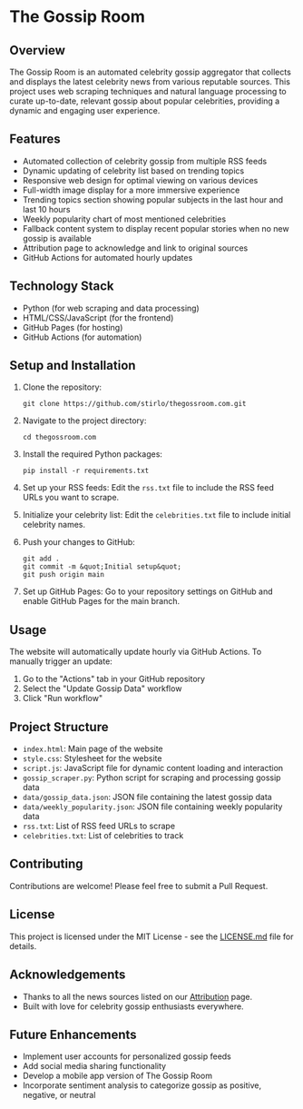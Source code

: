# The Gossip Room

## Overview

The Gossip Room is an automated celebrity gossip aggregator that collects and displays the latest celebrity news from various reputable sources. This project uses web scraping techniques and natural language processing to curate up-to-date, relevant gossip about popular celebrities, providing a dynamic and engaging user experience.

## Features

- Automated collection of celebrity gossip from multiple RSS feeds
- Dynamic updating of celebrity list based on trending topics
- Responsive web design for optimal viewing on various devices
- Full-width image display for a more immersive experience
- Trending topics section showing popular subjects in the last hour and last 10 hours
- Weekly popularity chart of most mentioned celebrities
- Fallback content system to display recent popular stories when no new gossip is available
- Attribution page to acknowledge and link to original sources
- GitHub Actions for automated hourly updates

## Technology Stack

- Python (for web scraping and data processing)
- HTML/CSS/JavaScript (for the frontend)
- GitHub Pages (for hosting)
- GitHub Actions (for automation)

## Setup and Installation

1. Clone the repository:
   ```
   git clone https://github.com/stirlo/thegossroom.com.git
   ```

2. Navigate to the project directory:
   ```
   cd thegossroom.com
   ```

3. Install the required Python packages:
   ```
   pip install -r requirements.txt
   ```

4. Set up your RSS feeds:
   Edit the `rss.txt` file to include the RSS feed URLs you want to scrape.

5. Initialize your celebrity list:
   Edit the `celebrities.txt` file to include initial celebrity names.

6. Push your changes to GitHub:
   ```
   git add .
   git commit -m &quot;Initial setup&quot;
   git push origin main
   ```

7. Set up GitHub Pages:
   Go to your repository settings on GitHub and enable GitHub Pages for the main branch.

## Usage

The website will automatically update hourly via GitHub Actions. To manually trigger an update:

1. Go to the "Actions" tab in your GitHub repository
2. Select the "Update Gossip Data" workflow
3. Click "Run workflow"

## Project Structure

- `index.html`: Main page of the website
- `style.css`: Stylesheet for the website
- `script.js`: JavaScript file for dynamic content loading and interaction
- `gossip_scraper.py`: Python script for scraping and processing gossip data
- `data/gossip_data.json`: JSON file containing the latest gossip data
- `data/weekly_popularity.json`: JSON file containing weekly popularity data
- `rss.txt`: List of RSS feed URLs to scrape
- `celebrities.txt`: List of celebrities to track

## Contributing

Contributions are welcome! Please feel free to submit a Pull Request.

## License

This project is licensed under the MIT License - see the [LICENSE.md](LICENSE.md) file for details.

## Acknowledgements

- Thanks to all the news sources listed on our [Attribution](https://stirlo.github.io/thegossroom.com/attribution.html) page.
- Built with love for celebrity gossip enthusiasts everywhere.

## Future Enhancements

- Implement user accounts for personalized gossip feeds
- Add social media sharing functionality
- Develop a mobile app version of The Gossip Room
- Incorporate sentiment analysis to categorize gossip as positive, negative, or neutral
